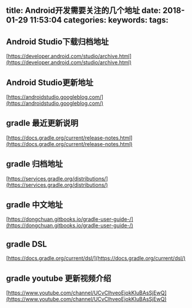 title: Android开发需要关注的几个地址
date: 2018-01-29 11:53:04
categories:
keywords:
tags:
---



## Android Studio下载归档地址
[https://developer.android.com/studio/archive.html](https://developer.android.com/studio/archive.html)

## Android Studio更新地址
[https://androidstudio.googleblog.com/](https://androidstudio.googleblog.com/)

## gradle 最近更新说明
[https://docs.gradle.org/current/release-notes.html](https://docs.gradle.org/current/release-notes.html)

## gradle 归档地址
[https://services.gradle.org/distributions/](https://services.gradle.org/distributions/)

## gradle 中文地址
[https://dongchuan.gitbooks.io/gradle-user-guide-/](https://dongchuan.gitbooks.io/gradle-user-guide-/)

## gradle  DSL
[https://docs.gradle.org/current/dsl/](https://docs.gradle.org/current/dsl/)

## gradle youtube 更新视频介绍
[https://www.youtube.com/channel/UCvClhveoEjokKIuBAsSjEwQ](https://www.youtube.com/channel/UCvClhveoEjokKIuBAsSjEwQ)

